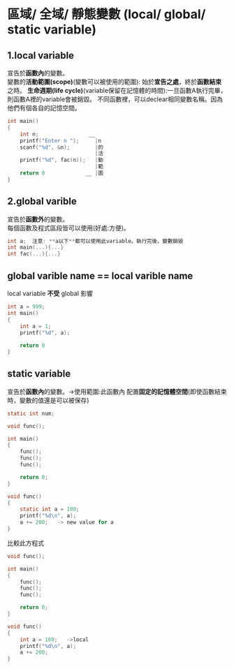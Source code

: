 # 區域/ 全域/ 靜態變數 (local/ global/ static variable)

## 1.local variable
宣告於**函數內**的變數。  
變數的**活動範圍(scope)**(變數可以被使用的範圍): 始於**宣告之處**，終於**函數結束**之時。
**生命週期(life cycle)**(variable保留在記憶體的時間):一旦函數A執行完畢，則函數A裡的variable會被銷毀。
不同函數裡，可以declear相同變數名稱。因為他們有個各自的記憶空間。
```c
int main()
{
    int n;                __
    printf("Enter n ");     |n
    scanf("%d", &n);        |的
                            |活
    printf("%d", fac(n));   |動
                            |範
    return 0             __ |圍
}
```
## 2.global varible
宣告於**函數外**的變數。  
每個函數及程式區段皆可以使用(好處:方便)。
```c
int a;  注意: **a以下**都可以使用此variable。執行完後，變數銷毀
int main(...){...}
int fac(...){...}
```

## global varible name == local varible name
local variable **不受** global 影響
```c
int a = 999;
int main()
{
    int a = 1;
    printf("%d", a);
    
    return 0
}
```
## static variable
宣告於**函數內**的變數。->使用範圍:此函數內
配置**固定的記憶體空間**(即使函數結束時，變數的值還是可以被保存)
```c
static int num;
```
```c
void func();

int main()
{
    func();
    func();
    func();

    return 0;
}

void func()
{
    static int a = 100;
    printf("%d\n", a);
    a += 200;   -> new value for a
}
```
比較此方程式
```c
void func();

int main()
{
    func();
    func();
    func();

    return 0;
}

void func()
{
    int a = 100;   ->local
    printf("%d\n", a);
    a += 200;
}
```
